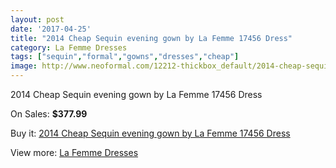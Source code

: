```yaml
---
layout: post
date: '2017-04-25'
title: "2014 Cheap Sequin evening gown by La Femme 17456 Dress"
category: La Femme Dresses
tags: ["sequin","formal","gowns","dresses","cheap"]
image: http://www.neoformal.com/12212-thickbox_default/2014-cheap-sequin-evening-gown-by-la-femme-17456-dress.jpg
---
```

2014 Cheap Sequin evening gown by La Femme 17456 Dress

On Sales: **$377.99**
<a href="https://www.neoformal.com/en/la-femme-dresses-2014/4343-2014-cheap-sequin-evening-gown-by-la-femme-17456-dress.html"><amp-img layout="responsive" width="600" height="600" src="//www.neoformal.com/12212-thickbox_default/2014-cheap-sequin-evening-gown-by-la-femme-17456-dress.jpg" alt="2014 Cheap Sequin evening gown by La Femme 17456 Dress 0" /></a>
<a href="https://www.neoformal.com/en/la-femme-dresses-2014/4343-2014-cheap-sequin-evening-gown-by-la-femme-17456-dress.html"><amp-img layout="responsive" width="600" height="600" src="//www.neoformal.com/12215-thickbox_default/2014-cheap-sequin-evening-gown-by-la-femme-17456-dress.jpg" alt="2014 Cheap Sequin evening gown by La Femme 17456 Dress 1" /></a>
<a href="https://www.neoformal.com/en/la-femme-dresses-2014/4343-2014-cheap-sequin-evening-gown-by-la-femme-17456-dress.html"><amp-img layout="responsive" width="600" height="600" src="//www.neoformal.com/12214-thickbox_default/2014-cheap-sequin-evening-gown-by-la-femme-17456-dress.jpg" alt="2014 Cheap Sequin evening gown by La Femme 17456 Dress 2" /></a>
<a href="https://www.neoformal.com/en/la-femme-dresses-2014/4343-2014-cheap-sequin-evening-gown-by-la-femme-17456-dress.html"><amp-img layout="responsive" width="600" height="600" src="//www.neoformal.com/12213-thickbox_default/2014-cheap-sequin-evening-gown-by-la-femme-17456-dress.jpg" alt="2014 Cheap Sequin evening gown by La Femme 17456 Dress 3" /></a>

Buy it: [2014 Cheap Sequin evening gown by La Femme 17456 Dress](https://www.neoformal.com/en/la-femme-dresses-2014/4343-2014-cheap-sequin-evening-gown-by-la-femme-17456-dress.html "2014 Cheap Sequin evening gown by La Femme 17456 Dress")

View more: [La Femme Dresses](https://www.neoformal.com/en/56-la-femme-dresses-2014 "La Femme Dresses")